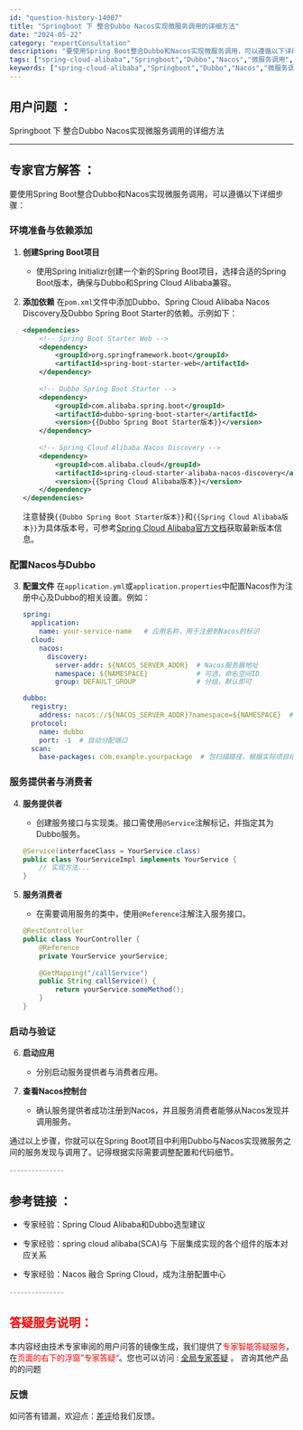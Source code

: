 ```yaml
---
id: "question-history-14007"
title: "Springboot 下 整合Dubbo Nacos实现微服务调用的详细方法"
date: "2024-05-22"
category: "expertConsultation"
description: "要使用Spring Boot整合Dubbo和Nacos实现微服务调用，可以遵循以下详细步骤：### 环境准备与依赖添加1. **创建Spring Boot项目**   - 使用Spring Initializr创建一个新的Spring Boot项目，选择合适的Spring Boot版本，确保与Dub"
tags: ["spring-cloud-alibaba","Springboot","Dubbo","Nacos","微服务调用","详细方法"]
keywords: ["spring-cloud-alibaba","Springboot","Dubbo","Nacos","微服务调用","详细方法"]
---
```


## 用户问题 ： 
 Springboot 下 整合Dubbo Nacos实现微服务调用的详细方法  

---------------
## 专家官方解答 ：

要使用Spring Boot整合Dubbo和Nacos实现微服务调用，可以遵循以下详细步骤：

### 环境准备与依赖添加

1. **创建Spring Boot项目**
   - 使用Spring Initializr创建一个新的Spring Boot项目，选择合适的Spring Boot版本，确保与Dubbo和Spring Cloud Alibaba兼容。

2. **添加依赖**
   在`pom.xml`文件中添加Dubbo、Spring Cloud Alibaba Nacos Discovery及Dubbo Spring Boot Starter的依赖。示例如下：
   ```xml
   <dependencies>
       <!-- Spring Boot Starter Web -->
       <dependency>
           <groupId>org.springframework.boot</groupId>
           <artifactId>spring-boot-starter-web</artifactId>
       </dependency>
       
       <!-- Dubbo Spring Boot Starter -->
       <dependency>
           <groupId>com.alibaba.spring.boot</groupId>
           <artifactId>dubbo-spring-boot-starter</artifactId>
           <version>{{Dubbo Spring Boot Starter版本}}</version>
       </dependency>
       
       <!-- Spring Cloud Alibaba Nacos Discovery -->
       <dependency>
           <groupId>com.alibaba.cloud</groupId>
           <artifactId>spring-cloud-starter-alibaba-nacos-discovery</artifactId>
           <version>{{Spring Cloud Alibaba版本}}</version>
       </dependency>
   </dependencies>
   ```
   注意替换`{{Dubbo Spring Boot Starter版本}}`和`{{Spring Cloud Alibaba版本}}`为具体版本号，可参考[Spring Cloud Alibaba官方文档](https://sca.aliyun.com/docs/2023/overview/version-explain/)获取最新版本信息。

### 配置Nacos与Dubbo

3. **配置文件**
   在`application.yml`或`application.properties`中配置Nacos作为注册中心及Dubbo的相关设置。例如：
   ```yaml
   spring:
     application:
       name: your-service-name   # 应用名称，用于注册到Nacos的标识
     cloud:
       nacos:
         discovery:
           server-addr: ${NACOS_SERVER_ADDR}  # Nacos服务器地址
           namespace: ${NAMESPACE}            # 可选，命名空间ID
           group: DEFAULT_GROUP               # 分组，默认即可

   dubbo:
     registry:
       address: nacos://${NACOS_SERVER_ADDR}?namespace=${NAMESPACE}  # 使用Nacos作为注册中心
     protocol:
       name: dubbo
       port: -1  # 自动分配端口
     scan:
       base-packages: com.example.yourpackage  # 包扫描路径，根据实际项目结构调整
   ```

### 服务提供者与消费者

4. **服务提供者**
   - 创建服务接口与实现类。接口需使用`@Service`注解标记，并指定其为Dubbo服务。
   ```java
   @Service(interfaceClass = YourService.class)
   public class YourServiceImpl implements YourService {
       // 实现方法...
   }
   ```

5. **服务消费者**
   - 在需要调用服务的类中，使用`@Reference`注解注入服务接口。
   ```java
   @RestController
   public class YourController {
       @Reference
       private YourService yourService;
       
       @GetMapping("/callService")
       public String callService() {
           return yourService.someMethod();
       }
   }
   ```

### 启动与验证

6. **启动应用**
   - 分别启动服务提供者与消费者应用。
   
7. **查看Nacos控制台**
   - 确认服务提供者成功注册到Nacos，并且服务消费者能够从Nacos发现并调用服务。

通过以上步骤，你就可以在Spring Boot项目中利用Dubbo与Nacos实现微服务之间的服务发现与调用了。记得根据实际需要调整配置和代码细节。


<font color="#949494">---------------</font> 


## 参考链接 ：

* 专家经验：Spring Cloud Alibaba和Dubbo选型建议 
 
 * 专家经验：spring cloud alibaba(SCA)与 下层集成实现的各个组件的版本对应关系 
 
 * 专家经验：Nacos 融合 Spring Cloud，成为注册配置中心 


 <font color="#949494">---------------</font> 
 


## <font color="#FF0000">答疑服务说明：</font> 

本内容经由技术专家审阅的用户问答的镜像生成，我们提供了<font color="#FF0000">专家智能答疑服务</font>，在<font color="#FF0000">页面的右下的浮窗”专家答疑“</font>。您也可以访问 : [全局专家答疑](https://answer.opensource.alibaba.com/docs/intro) 。 咨询其他产品的的问题

### 反馈
如问答有错漏，欢迎点：[差评](https://ai.nacos.io/user/feedbackByEnhancerGradePOJOID?enhancerGradePOJOId=14016)给我们反馈。
